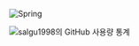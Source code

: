 ![Spring](https://img.shields.io/badge/spring-%236DB33F.svg?style=flate&logo=spring&logoColor=white)

![ salgu1998의 GitHub 사용량 통계 ](https://github-readme-stats.vercel.app/api?username=salgu1998&&show_icons=true&theme=tokyonight)


